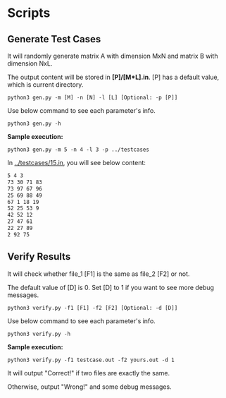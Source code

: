 # Scripts

## Generate Test Cases

It will randomly generate matrix A with dimension MxN and matrix B with dimension NxL.

The output content will be stored in **[P]/[M*L].in**. [P] has a default value, which is current directory.

```shell
python3 gen.py -m [M] -n [N] -l [L] [Optional: -p [P]]
```

Use below command to see each parameter's info.

```shell
python3 gen.py -h
```

**Sample execution:**

```shell
python3 gen.py -m 5 -n 4 -l 3 -p ../testcases
```

In [../testcases/15.in](../testcases/), you will see below content:

```txt
5 4 3
73 30 71 83 
73 97 67 96 
25 69 88 49 
67 1 18 19 
52 25 53 9 
42 52 12 
27 47 61 
22 27 89 
2 92 75 
```

## Verify Results

It will check whether file_1 [F1] is the same as file_2 [F2] or not.

The default value of [D] is 0. Set [D] to 1 if you want to see more debug messages.

```shell
python3 verify.py -f1 [F1] -f2 [F2] [Optional: -d [D]]
```

Use below command to see each parameter's info.

```shell
python3 verify.py -h
```

**Sample execution:**

```shell
python3 verify.py -f1 testcase.out -f2 yours.out -d 1
```

It will output "Correct!" if two files are exactly the same.

Otherwise, output "Wrong!" and some debug messages.
